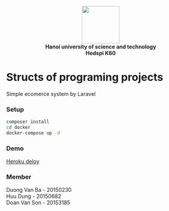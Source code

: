 <p align="center">
    <img src="https://www.northampton.ac.uk/wp-content/uploads/2015/10/Hanoi-University-of-Science-and-Technology-logo-200x300.png" width="100px"><br/>
    <b>Hanoi university of science and technology<br/>Hedspi K60</b>
</p>

# Structs of programing projects
Simple ecomerce system by Laravel

### Setup
```bash
composer install
cd docker
docker-compose up -d
```

### Demo 
[Heroku deloy](https://structure-of-programs-project.herokuapp.com)

### Member
Duong Van Ba  - 20150230<br/>
Huu Dung - 20150682<br/>
Doan Van Son  - 20153185<br/>

